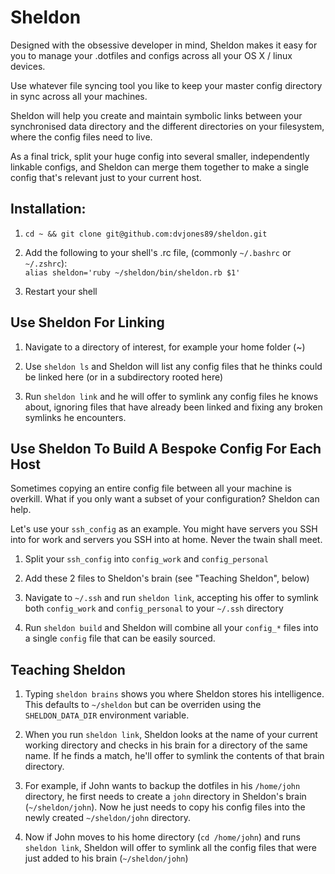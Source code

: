 # Sheldon

Designed with the obsessive developer in mind, Sheldon makes it easy for you to manage your .dotfiles and configs across all your OS X / linux devices.  

Use whatever file syncing tool you like to keep your master config directory in sync across all your machines.  

Sheldon will help you create and maintain symbolic links between your synchronised data directory and the different directories on your filesystem, where the config files need to live.

As a final trick, split your huge config into several smaller, independently linkable configs, and Sheldon can merge them together to make a single config that's relevant just to your current host.

## Installation:
1) `cd ~ && git clone git@github.com:dvjones89/sheldon.git`

2) Add the following to your shell's .rc file, (commonly `~/.bashrc` or `~/.zshrc`):  
`alias sheldon='ruby ~/sheldon/bin/sheldon.rb $1'`

3) Restart your shell


## Use Sheldon For Linking
1) Navigate to a directory of interest, for example your home folder (~)

2) Use `sheldon ls` and Sheldon will list any config files that he thinks could be linked here (or in a subdirectory rooted here)

3) Run `sheldon link` and he will offer to symlink any config files he knows about, ignoring files that have already been linked and fixing any broken symlinks he encounters.

## Use Sheldon To Build A Bespoke Config For Each Host
Sometimes copying an entire config file between all your machine is overkill. What if you only want a subset of your configuration? Sheldon can help.  

Let's use your `ssh_config` as an example. You might have servers you SSH into for work and servers you SSH into at home. Never the twain shall meet.

1) Split your `ssh_config` into `config_work`  and `config_personal`

2) Add these 2 files to Sheldon's brain (see "Teaching Sheldon", below)

3) Navigate to `~/.ssh` and run `sheldon link`, accepting his offer to symlink both `config_work` and `config_personal` to your `~/.ssh` directory

4) Run `sheldon build` and Sheldon will combine all your `config_*` files into a single `config` file that can be easily sourced.

## Teaching Sheldon
1) Typing `sheldon brains` shows you where Sheldon stores his intelligence. This defaults to `~/sheldon` but can be overriden using the `SHELDON_DATA_DIR` environment variable.
  
2) When you run `sheldon link`, Sheldon looks at the name of your current working directory and checks in his brain for a directory of the same name. If he finds a match, he'll offer to symlink the contents of that brain directory.

3) For example, if John wants to backup the dotfiles in his `/home/john` directory, he first needs to create a `john` directory in Sheldon's brain (`~/sheldon/john`). Now he just needs to copy his config files into the newly created `~/sheldon/john` directory.

4) Now if John moves to his home directory (`cd /home/john`) and runs `sheldon link`, Sheldon will offer to symlink all the config files that were just added to his brain (`~/sheldon/john`)